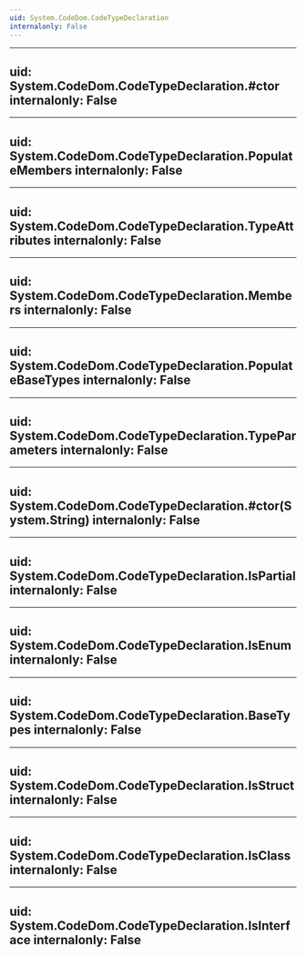 ```yaml
---
uid: System.CodeDom.CodeTypeDeclaration
internalonly: False
---
```


---
uid: System.CodeDom.CodeTypeDeclaration.#ctor
internalonly: False
---

---
uid: System.CodeDom.CodeTypeDeclaration.PopulateMembers
internalonly: False
---

---
uid: System.CodeDom.CodeTypeDeclaration.TypeAttributes
internalonly: False
---

---
uid: System.CodeDom.CodeTypeDeclaration.Members
internalonly: False
---

---
uid: System.CodeDom.CodeTypeDeclaration.PopulateBaseTypes
internalonly: False
---

---
uid: System.CodeDom.CodeTypeDeclaration.TypeParameters
internalonly: False
---

---
uid: System.CodeDom.CodeTypeDeclaration.#ctor(System.String)
internalonly: False
---

---
uid: System.CodeDom.CodeTypeDeclaration.IsPartial
internalonly: False
---

---
uid: System.CodeDom.CodeTypeDeclaration.IsEnum
internalonly: False
---

---
uid: System.CodeDom.CodeTypeDeclaration.BaseTypes
internalonly: False
---

---
uid: System.CodeDom.CodeTypeDeclaration.IsStruct
internalonly: False
---

---
uid: System.CodeDom.CodeTypeDeclaration.IsClass
internalonly: False
---

---
uid: System.CodeDom.CodeTypeDeclaration.IsInterface
internalonly: False
---
